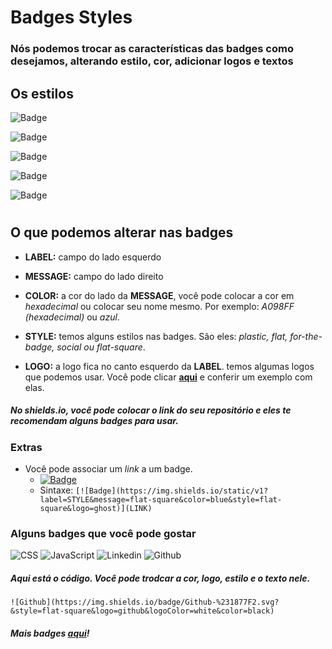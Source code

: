 # Badges Styles

### Nós podemos trocar as características das badges como desejamos, alterando estilo, cor, adicionar logos e textos 



## **Os estilos**

![Badge](https://img.shields.io/static/v1?label=style&message=for-the-badge&color=blue&style=for-the-badge&logo=ghost)

![Badge](https://img.shields.io/static/v1?label=STYLE&message=flat-square&color=blue&style=flat-square&logo=ghost)


![Badge](https://img.shields.io/static/v1?label=STYLE&message=plastic&color=blue&style=plastic&logo=ghost)

![Badge](https://img.shields.io/static/v1?label=STYLE&message=flat&color=blue&style=flat&logo=ghost)

![Badge](https://img.shields.io/static/v1?label=STYLE&message=social&color=blue&style=social&logo=ghost)


#
## O que podemos alterar nas badges

+ **LABEL:** campo do lado esquerdo
+ **MESSAGE:** campo do lado direito
+ **COLOR:** a cor do lado da **MESSAGE**, você pode colocar a cor em *hexadecimal* ou colocar seu nome mesmo. Por exemplo: *A098FF (hexadecimal)* ou *azul*.
+ **STYLE:** temos alguns estilos nas badges. São eles: *plastic, flat, for-the-badge, social ou flat-square*.

+ **LOGO:** a logo fica no canto esquerdo da **LABEL**. temos algumas logos que podemos usar. Você pode clicar **[aqui](#)** e conferir um exemplo com elas.


##### No shields.io, você pode colocar o link do seu repositório e eles te recomendam alguns badges para usar.

### Extras
+ Você pode associar um *link* a um badge.
  + [![Badge](https://img.shields.io/static/v1?label=STYLE&message=flat-square&color=blue&style=flat-square&logo=ghost)](https://img.shields.io/static/v1?label=STYLE&message=flat-square&color=blue&style=flat-square&logo=ghost)
  + Sintaxe: `[![Badge](https://img.shields.io/static/v1?label=STYLE&message=flat-square&color=blue&style=flat-square&logo=ghost)](LINK)`
  

### Alguns badges que você pode gostar


 ![CSS](https://img.shields.io/badge/CSS-%23FFac45.svg?&style=flat-square&logo=css3&logoColor=white&color=blue) 
 ![JavaScript](https://img.shields.io/badge/JavaScript-%23FFac45.svg?&style=flat-square&logo=javascript&logoColor=white&color=yellow)
 ![Linkedin](https://img.shields.io/badge/Linkedin-%230077B5.svg?&style=flat-square&logo=linkedin&logoColor=white)
 ![Github](https://img.shields.io/badge/Github-%231877F2.svg?&style=flat-square&logo=github&logoColor=white&color=black)

 ##### Aqui está o código. Você pode trodcar a cor, logo, estilo e o texto nele.


`![Github](https://img.shields.io/badge/Github-%231877F2.svg?&style=flat-square&logo=github&logoColor=white&color=black)`

##### Mais badges [aqui](#)!


